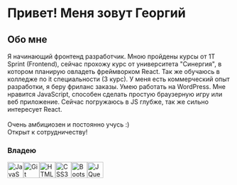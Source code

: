 Привет! [](https://user-images.githubusercontent.com/18350557/176309783-0785949b-9127-417c-8b55-ab5a4333674e.gif) Меня зовут Георгий
===============================================================================================================================

Обо мне
-------

Я начинающий фронтенд разработчик. Мною пройдены курсы от 1T Sprint (Frontend), сейчас прохожу курс от университета "Синергия", в котором планирую овладеть фреймворком React. Так же обучаюсь в колледже по it специальности (3 курс). У меня есть коммерческий опыт разработки, я беру фриланс заказы. Умею работать на WordPress. Мне нравится JavaScript, способен сделать простую браузерную игру или веб приложение. Сейчас погружаюсь в JS глубже, так же сильно интересует React. <br><br> Очень амбициозен и постоянно учусь :) <br> Открыт к сотрудничеству!

### Владею


<p align="left">
<a href="https://developer.mozilla.org/en-US/docs/Web/JavaScript" target="_blank" rel="noreferrer"><img src="https://raw.githubusercontent.com/danielcranney/readme-generator/main/public/icons/skills/javascript-colored.svg" width="36" height="36" alt="JavaScript" /></a><a href="https://git-scm.com/" target="_blank" rel="noreferrer"><img src="https://raw.githubusercontent.com/danielcranney/readme-generator/main/public/icons/skills/git-colored.svg" width="36" height="36" alt="Git" /></a><a href="https://developer.mozilla.org/en-US/docs/Glossary/HTML5" target="_blank" rel="noreferrer"><img src="https://raw.githubusercontent.com/danielcranney/readme-generator/main/public/icons/skills/html5-colored.svg" width="36" height="36" alt="HTML5" /></a><a href="https://www.w3.org/TR/CSS/#css" target="_blank" rel="noreferrer"><img src="https://raw.githubusercontent.com/danielcranney/readme-generator/main/public/icons/skills/css3-colored.svg" width="36" height="36" alt="CSS3" /></a><a href="https://getbootstrap.com/" target="_blank" rel="noreferrer"><img src="https://raw.githubusercontent.com/danielcranney/readme-generator/main/public/icons/skills/bootstrap-colored.svg" width="36" height="36" alt="Bootstrap" /></a><a href="https://jquery.com/" target="_blank" rel="noreferrer"><img src="https://raw.githubusercontent.com/danielcranney/readme-generator/main/public/icons/skills/jquery-colored.svg" width="36" height="36" alt="JQuery" /></a>
</p>
